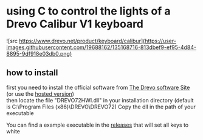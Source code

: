 # using C to control the lights of a Drevo Calibur V1 keyboard

![src https://www.drevo.net/product/keyboard/calibur](https://user-images.githubusercontent.com/19688162/135168716-813dbef9-ef95-4d84-8895-9df918e03db0.png)

## how to install 

first you need to install the official software from [The Drevo software Site](https://www.drevo.net/page/software) (or use the [hosted version](https://mega.nz/file/vExzASrb#q6EHiK_nmsb4mB7z8xF2xIXvaSTDoOTTM6NGElUVkek))  
then locate the file "DREVO72HWI.dll" in your installation directory (default is C:\Program Files (x86)\DREVO\DREVO72)
Copy the dll in the path of your executable

You can find a example executable in the [releases](https://github.com/K0IN/Drevo-Calibur-light-control/releases/tag/001) that will set all keys to white
